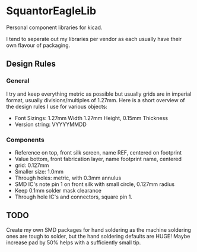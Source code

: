 # SquantorEagleLib # 
Personal component libraries for kicad.

I tend to seperate out my libraries per vendor as each usually have their own flavour of packaging.

## Design Rules ##

### General ###
I try and keep everything metric as possible but usually grids are in imperial format, usually divisions/multiples of 1.27mm.
Here is a short overview of the design rules I use for various objects:
* Font Sizings: 1.27mm Width 1.27mm Height, 0.15mm Thickness
* Version string: VYYYYMMDD

### Components ###
* Reference on top, front silk screen, name REF, centered on footprint
* Value bottom, front fabrication layer, name footprint name, centered
* grid: 0.127mm
* Smaller size: 1.0mm
* Through holes: metric, with 0.3mm annulus
* SMD IC's note pin 1 on front silk with small circle, 0.127mm radius
* Keep 0.1mm solder mask clearance
* Through hole IC's and connectors, square pin 1.

## TODO ##
Create my own SMD packages for hand soldering as the machine soldering ones are tough to solder, but the hand soldering defaults are HUGE! Maybe increase pad by 50% helps with a sufficiently small tip.


